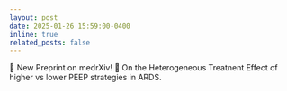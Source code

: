 ```yaml
---
layout: post
date: 2025-01-26 15:59:00-0400
inline: true
related_posts: false
---
```

📢 New Preprint on medrXiv! 📢
On the Heterogeneous Treatnent Effect of higher vs lower PEEP strategies in ARDS.
